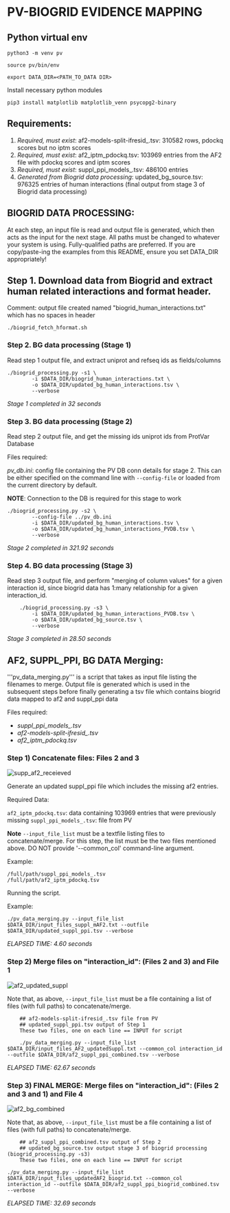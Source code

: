 # PV-BIOGRID EVIDENCE MAPPING
## Python virtual env

	python3 -m venv pv

	source pv/bin/env

	export DATA_DIR=<PATH_TO_DATA DIR>

Install necessary python modules

	pip3 install matplotlib matplotlib_venn psycopg2-binary

## Requirements:

1. *Required, must exist*: af2-models-split-ifresid_.tsv: 310582 rows, pdockq scores but no iptm scores
2. *Required, must exist*: af2_iptm_pdockq.tsv: 103969 entries from the AF2 file with pdockq scores and iptm scores
3. *Required, must exist*: suppl_ppi_models_.tsv: 486100 entries
4. *Generated from Biogrid data processing*: updated_bg_source.tsv: 976325 entries of human interactions (final output from stage 3 of Biogrid data processing)

## BIOGRID DATA PROCESSING: 
At each step, an input file is read and output file is generated, which then acts as the input for the next stage.
All paths must be changed to whatever your system is using. Fully-qualified paths are preferred. If you are copy/paste-ing the examples from this README, ensure you set DATA_DIR appropriately!

## Step 1. Download data from Biogrid and extract human related interactions and format header.
Comment: output file created named "biogrid_human_interactions.txt" which has no spaces in header
```
./biogrid_fetch_hformat.sh
```

### Step 2. BG data processing (Stage 1)
Read step 1 output file, and extract uniprot and refseq ids as fields/columns

```
./biogrid_processing.py -s1 \
        -i $DATA_DIR/biogrid_human_interactions.txt \
        -o $DATA_DIR/updated_bg_human_interactions.tsv \
        --verbose
```
*Stage 1 completed in 32 seconds*

### Step 3. BG data processing (Stage 2)
Read step 2 output file, and get the missing ids uniprot ids from ProtVar Database

Files required:

*pv_db.ini*: config file containing the PV DB conn details for stage 2. This can be either specified on the command line with `--config-file` or loaded from the current directory by default.

**NOTE**: Connection to the DB is required for this stage to work

```
./biogrid_processing.py -s2 \
        --config-file ../pv_db.ini
        -i $DATA_DIR/updated_bg_human_interactions.tsv \
        -o $DATA_DIR/updated_bg_human_interactions_PVDB.tsv \
      	--verbose
```
*Stage 2 completed in 321.92 seconds*

### Step 4. BG data processing (Stage 3)
Read step 3 output file, and perform "merging of column values" for a given interaction id, since biogrid data has 1:many relationship for a given interaction_id.

```
    ./biogrid_processing.py -s3 \
        -i $DATA_DIR/updated_bg_human_interactions_PVDB.tsv \
        -o $DATA_DIR/updated_bg_source.tsv \
        --verbose
```
*Stage 3 completed in 28.50 seconds*

## AF2, SUPPL_PPI, BG DATA Merging: 
'''pv_data_merging.py''' is a script that takes as input file listing the filenames to merge.
Output file is generated which is used in the subsequent steps before finally generating a tsv 
file which contains biogrid data mapped to af2 and suppl_ppi data

Files required:

- *suppl_ppi_models_.tsv*
- *af2-models-split-ifresid_.tsv*
- *af2_iptm_pdockq.tsv*

### Step 1) Concatenate files: Files 2 and 3

![supp_af2_receieved](https://github.com/user-attachments/assets/e798a598-dd3d-4d46-a1b6-e20a080bcc2b)

Generate an updated suppl_ppi file which includes the missing af2 entries.

Required Data:

`af2_iptm_pdockq.tsv`: data containing 103969 entries that were previously missing
`suppl_ppi_models_.tsv`: file from PV

**Note** `--input_file_list` must be a textfile listing files to concatenate/merge. For this step, the list must be the two files mentioned above. DO NOT provide '--common_col' command-line argument.

Example:

```
/full/path/suppl_ppi_models_.tsv
/full/path/af2_iptm_pdockq.tsv
```

Running the script.

Example:
```
./pv_data_merging.py --input_file_list $DATA_DIR/input_files_suppl_mAF2.txt --outfile $DATA_DIR/updated_suppl_ppi.tsv --verbose 
```
*ELAPSED TIME: 4.60 seconds*

### Step 2) Merge files on "interaction_id": (Files 2 and 3) and File 1
![af2_updated_suppl](https://github.com/user-attachments/assets/4116549a-4085-48be-beed-048b381c4363)

Note that, as above, `--input_file_list` must be a file containing a list of files (with full paths) to concatenate/merge.

		## af2-models-split-ifresid_.tsv file from PV
		## updated_suppl_ppi.tsv output of Step 1
		These two files, one on each line == INPUT for script 

```
 	./pv_data_merging.py --input_file_list $DATA_DIR/input_files_AF2_updatedSuppl.txt --common_col interaction_id --outfile $DATA_DIR/af2_suppl_ppi_combined.tsv --verbose 
```
*ELAPSED TIME: 62.67 seconds*

### Step 3) FINAL MERGE:  Merge files on "interaction_id": (Files 2 and 3 and 1) and File 4
![af2_bg_combined](https://github.com/user-attachments/assets/e162e3de-300b-432c-bfd3-58557aed29fe)

Note that, as above, `--input_file_list` must be a file containing a list of files (with full paths) to concatenate/merge.

        ## af2_suppl_ppi_combined.tsv output of Step 2
		## updated_bg_source.tsv output stage 3 of biogrid processing (biogrid_processing.py -s3)
		These two files, one on each line == INPUT for script 
```
./pv_data_merging.py --input_file_list $DATA_DIR/input_files_updatedAF2_biogrid.txt --common_col interaction_id --outfile $DATA_DIR/af2_suppl_ppi_biogrid_combined.tsv --verbose 
```
*ELAPSED TIME: 32.69 seconds*
